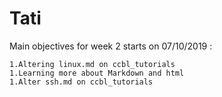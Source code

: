 # Tati
Main objectives for week 2 starts on 07/10/2019  :

    1.Altering linux.md on ccbl_tutorials
    1.Learning more about Markdown and html
    1.Alter ssh.md on ccbl_tutorials 
